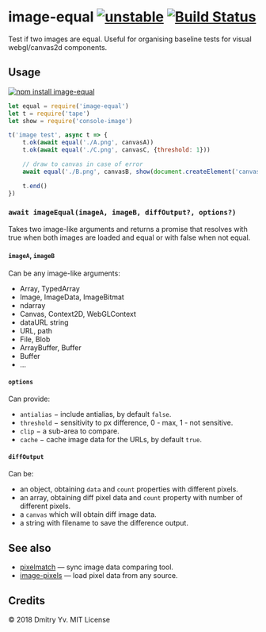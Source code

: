 # image-equal [![unstable](https://img.shields.io/badge/stability-unstable-green.svg)](http://github.com/badges/stability-badges) [![Build Status](https://img.shields.io/travis/dy/image-equal.svg)](https://travis-ci.org/dy/image-equal)

Test if two images are equal. Useful for organising baseline tests for visual webgl/canvas2d components.

## Usage

[![npm install image-equal](https://nodei.co/npm/image-equal.png?mini=true)](https://npmjs.org/package/image-equal/)

```js
let equal = require('image-equal')
let t = require('tape')
let show = require('console-image')

t('image test', async t => {
	t.ok(await equal('./A.png', canvasA))
	t.ok(await equal('./C.png', canvasC, {threshold: 1}))

	// draw to canvas in case of error
	await equal('./B.png', canvasB, show(document.createElement('canvas')))

	t.end()
})
```

### `await imageEqual(imageA, imageB, diffOutput?, options?)`

Takes two image-like arguments and returns a promise that resolves with true when both images are loaded and equal or with false when not equal.

#### `imageA`, `imageB`

Can be any image-like arguments:

* Array, TypedArray
* Image, ImageData, ImageBitmat
* ndarray
* Canvas, Context2D, WebGLContext
* dataURL string
* URL, path
* File, Blob
* ArrayBuffer, Buffer
* Buffer
* ...

#### `options`

Can provide:

* `antialias` − include antialias, by default `false`.
* `threshold` − sensitivity to px difference, 0 - max, 1 - not sensitive.
* `clip` − a sub-area to compare.
* `cache` − cache image data for the URLs, by default `true`.

#### `diffOutput`

Can be:

* an object, obtaining `data` and `count` properties with different pixels.
* an array, obtaining diff pixel data and `count` property with number of different pixels.
* a `canvas` which will obtain diff image data.
* a string with filename to save the difference output.

## See also

* [pixelmatch](https://ghub.io/pixelmatch) — sync image data comparing tool.
* [image-pixels](https://ghub.io/image-pixels) — load pixel data from any source.

## Credits

© 2018 Dmitry Yv. MIT License
